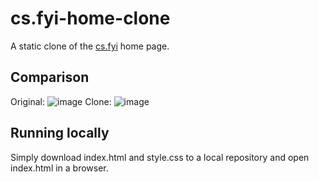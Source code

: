 
# cs.fyi-home-clone
A static clone of the [cs.fyi](https://cs.fyi/) home page.
## Comparison
Original:
![image](https://github.com/fg-charles/cs.fyi-home-clone/assets/107529830/3f9de27d-b426-4587-8d82-d8b12c9ad6d7)
Clone:
![image](https://github.com/fg-charles/cs.fyi-home-clone/assets/107529830/96b56a1c-c2f4-4778-ae9c-3c5012be82db)
## Running locally
Simply download index.html and style.css to a local repository and open index.html in a browser.


